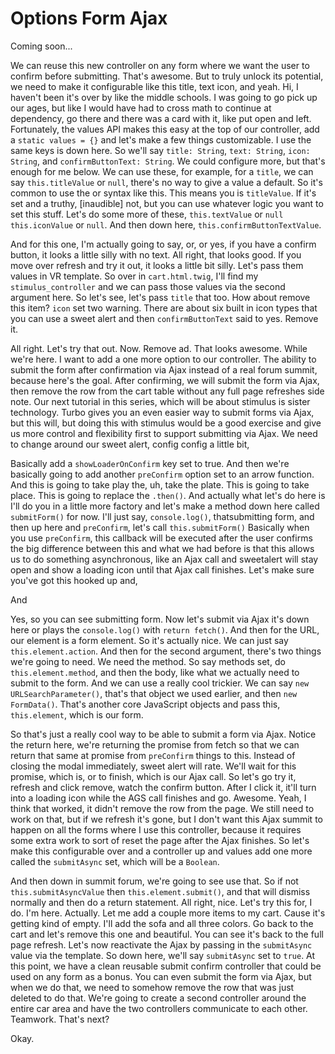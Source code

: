 # Options Form Ajax

Coming soon...

We can reuse this new controller on any form where we want the user to confirm before
submitting. That's awesome. But to truly unlock its potential, we need to make it
configurable like this title, text icon, and yeah. Hi, I haven't been it's over by
like the middle schools. I was going to go pick up our ages, but like I would have
had to cross math to continue at dependency, go there and there was a card with it,
like put open and left. Fortunately, the values API makes this easy at the top of our
controller, add a `static values = {}` and let's make a few things customizable. I use the
same keys is down here. So we'll say `title: String`, `text: String`, `icon: String`, and
`confirmButtonText: String`. We could configure more, but that's enough for me
below. We can use these, for example, for a `title`, we can say `this.titleValue` or `null`,
there's no way to give a value a default. So it's common to use the or syntax like
this. This means you is `titleValue`. If it's set and a truthy, [inaudible] not, but
you can use whatever logic you want to set this stuff. Let's do some more of these,
`this.textValue` or `null` `this.iconValue` or `null`. And then down here, 
`this.confirmButtonTextValue`.

And for this one, I'm actually going to say, or, or yes, if you have a confirm
button, it looks a little silly with no text. All right, that looks good. If you move
over refresh and try it out, it looks a little bit silly. Let's pass them values in
VR template. So over in `cart.html.twig`, I'll find my `stimulus_controller` and we
can pass those values via the second argument here. So let's see, let's pass `title`
that too. How about remove this item? `icon` set two warning. There are about six built
in icon types that you can use a sweet alert and then `confirmButtonText` said to
yes. Remove it.

All right. Let's try that out. Now. Remove ad. That looks awesome. While we're here.
I want to add a one more option to our controller. The ability to submit the form
after confirmation via Ajax instead of a real forum summit, because here's the goal.
After confirming, we will submit the form via Ajax, then remove the row from the cart
table without any full page refreshes side note. Our next tutorial in this series,
which will be about stimulus is sister technology. Turbo gives you an even easier way
to submit forms via Ajax, but this will, but doing this with stimulus would be a good
exercise and give us more control and flexibility first to support submitting via
Ajax. We need to change around our sweet alert, config config a little bit,

Basically add a `showLoaderOnConfirm` key set to true. And then we're basically
going to add another `preConfirm` option set to an arrow function. And this is going to take
play the, uh, take the plate. This is going to take place. This is going to replace
the `.then()`. And actually what let's do here is I'll do you in a little more factory
and let's make a method down here called `submitForm()` for now. I'll just say, `console.log()`,
thatsubmitting form, and then up here and `preConfirm`, let's call `this.submitForm()`
Basically when you use `preConfirm`, this callback will be executed after
the user confirms the big difference between this and what we had before is that this
allows us to do something asynchronous, like an Ajax call and sweetalert will stay
open and show a loading icon until that Ajax call finishes. Let's make sure you've got
this hooked up and,

And

Yes, so you can see submitting form. Now let's submit via Ajax it's down here or
plays the `console.log()` with `return fetch()`. And then for the URL, our element is a form
element. So it's actually nice. We can just say `this.element.action`. And
then for the second argument, there's two things we're going to need. We need the
method. So say methods set, do `this.element.method`, and then the body, like
what we actually need to submit to the form. And we can use a really cool trickier.
We can say `new URLSearchParameter()`, that's that object we used earlier, and then
`new FormData()`. That's another core JavaScript objects and pass this, `this.element`,
which is our form.

So that's just a really cool way to be able to submit a form via Ajax. Notice the
return here, we're returning the promise from fetch so that we can return that same
at promise from `preConfirm` things to this. Instead of closing the modal immediately,
sweet alert will rate. We'll wait for this promise, which is, or to finish, which is
our Ajax call. So let's go try it, refresh and click remove, watch the confirm
button. After I click it, it'll turn into a loading icon while the AGS call finishes
and go. Awesome. Yeah, I think that worked, it didn't remove the row from the page.
We still need to work on that, but if we refresh it's gone, but I don't want this
Ajax summit to happen on all the forms where I use this controller, because it
requires some extra work to sort of reset the page after the Ajax finishes. So let's
make this configurable over and a controller up and values add one more called the
`submitAsync` set, which will be a `Boolean`.

And then down in summit forum, we're going to see use that. So if not `this.submitAsyncValue`
then `this.element.submit()`, and that will dismiss normally and then do a
return statement. All right, nice. Let's try this for, I do. I'm here. Actually. Let
me add a couple more items to my cart. Cause it's getting kind of empty. I'll add the
sofa and all three colors. Go back to the cart and let's remove this one and
beautiful. You can see it's back to the full page refresh. Let's now reactivate the
Ajax by passing in the `submitAsync` value via the template. So down here, we'll say
`submitAsync` set to `true`. At this point, we have a clean reusable submit confirm
controller that could be used on any form as a bonus. You can even submit the form
via Ajax, but when we do that, we need to somehow remove the row that was just
deleted to do that. We're going to create a second controller around the entire car
area and have the two controllers communicate to each other. Teamwork. That's next?

Okay.

